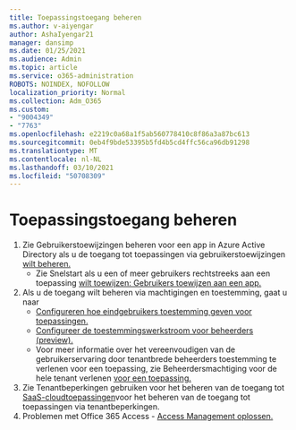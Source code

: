 ```yaml
---
title: Toepassingstoegang beheren
ms.author: v-aiyengar
author: AshaIyengar21
manager: dansimp
ms.date: 01/25/2021
ms.audience: Admin
ms.topic: article
ms.service: o365-administration
ROBOTS: NOINDEX, NOFOLLOW
localization_priority: Normal
ms.collection: Adm_O365
ms.custom:
- "9004349"
- "7763"
ms.openlocfilehash: e2219c0a68a1f5ab560778410c8f86a3a87bc613
ms.sourcegitcommit: 0eb4f9bde53395b5fd4b5cd4ffc56ca96db91298
ms.translationtype: MT
ms.contentlocale: nl-NL
ms.lasthandoff: 03/10/2021
ms.locfileid: "50708309"
---
```

# <a name="manage-application-access"></a>Toepassingstoegang beheren

1. Zie Gebruikerstoewijzingen beheren voor een app in Azure Active Directory als u de toegang tot toepassingen via gebruikerstoewijzingen [wilt beheren.](https://docs.microsoft.com/azure/active-directory/manage-apps/assign-user-or-group-access-portal)
    - Zie Snelstart als u een of meer gebruikers rechtstreeks aan een toepassing [wilt toewijzen: Gebruikers toewijzen aan een app.](https://docs.microsoft.com/azure/active-directory/manage-apps/assign-user-or-group-access-portal)
1. Als u de toegang wilt beheren via machtigingen en toestemming, gaat u naar
    - [Configureren hoe eindgebruikers toestemming geven voor toepassingen.](https://docs.microsoft.com/azure/active-directory/manage-apps/configure-user-consent?tabs=azure-portal) 
    - [Configureer de toestemmingswerkstroom voor beheerders (preview).](https://docs.microsoft.com/azure/active-directory/manage-apps/configure-admin-consent-workflow) 
    - Voor meer informatie over het vereenvoudigen van de gebruikerservaring door tenantbrede beheerders toestemming te verlenen voor een toepassing, zie Beheerdersmachtiging voor de hele tenant verlenen [voor een toepassing.](https://docs.microsoft.com/azure/active-directory/manage-apps/grant-admin-consent) 
1. Zie Tenantbeperkingen gebruiken voor het beheren van de toegang tot [SaaS-cloudtoepassingen](https://docs.microsoft.com/azure/active-directory/manage-apps/tenant-restrictions)voor het beheren van de toegang tot toepassingen via tenantbeperkingen. 
1. Problemen met Office 365 Access - [Access Management oplossen.](https://docs.microsoft.com/office365/troubleshoot/access-management/cannot-add-guest-users-in-m365-admin-center)
